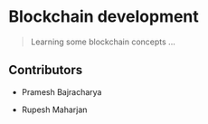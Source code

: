 # Blockchain development

> Learning some blockchain concepts ...

## Contributors 

- Pramesh Bajracharya

- Rupesh Maharjan